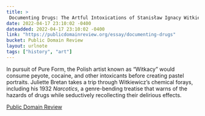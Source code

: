 ```yaml
---
title: > 
 Documenting Drugs: The Artful Intoxications of Stanisław Ignacy Witkiewicz
date: 2022-04-17 23:10:02 -0400
dateadded: 2022-04-17 23:10:02 -0400
link: "https://publicdomainreview.org/essay/documenting-drugs"
bucket: Public Domain Review
layout: urlnote
tags: ["history", "art"]
--- 
```

In pursuit of Pure Form, the Polish artist known as “Witkacy” would consume peyote, cocaine, and other intoxicants before creating pastel portraits. Juliette Bretan takes a trip through Witkiewicz’s chemical forays, including his 1932 _Narcotics_, a genre-bending treatise that warns of the hazards of drugs while seductively recollecting their delirious effects.
 <!-- end excerpt --> 
<div class='bucket'><a class='internal-link' href='/buckets/public-domain-review'>Public Domain Review</a></div> 
